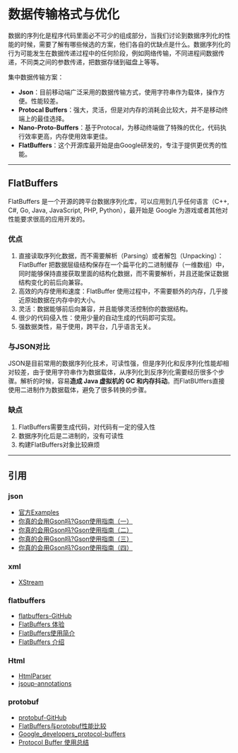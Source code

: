 # 数据传输格式与优化

数据的序列化是程序代码里面必不可少的组成部分，当我们讨论到数据序列化的性能的时候，需要了解有哪些候选的方案，他们各自的优缺点是什么。数据序列化的行为可能发生在数据传递过程中的任何阶段，例如网络传输，不同进程间数据传递，不同类之间的参数传递，把数据存储到磁盘上等等。

集中数据传输方案：

- **Json**：目前移动端广泛采用的数据传输方式，使用字符串作为载体，操作方便。性能较差。
- **Protocal Buffers**：强大，灵活，但是对内存的消耗会比较大，并不是移动终端上的最佳选择。
- **Nano-Proto-Buffers**：基于Protocal，为移动终端做了特殊的优化，代码执行效率更高，内存使用效率更佳。
- **FlatBuffers**：这个开源库最开始是由Google研发的，专注于提供更优秀的性能。

---
## FlatBuffers

FlatBuffers 是一个开源的跨平台数据序列化库，可以应用到几乎任何语言（C++, C#, Go, Java, JavaScript, PHP, Python），最开始是 Google 为游戏或者其他对性能要求很高的应用开发的。

### 优点

1. 直接读取序列化数据，而不需要解析（Parsing）或者解包（Unpacking）：FlatBuffer 把数据层级结构保存在一个扁平化的二进制缓存（一维数组）中，同时能够保持直接获取里面的结构化数据，而不需要解析，并且还能保证数据结构变化的前后向兼容。
2. 高效的内存使用和速度：FlatBuffer 使用过程中，不需要额外的内存，几乎接近原始数据在内存中的大小。
3. 灵活：数据能够前后向兼容，并且能够灵活控制你的数据结构。
4. 很少的代码侵入性：使用少量的自动生成的代码即可实现。
5. 强数据类性，易于使用，跨平台，几乎语言无关。

### 与JSON对比

JSON是目前常用的数据序列化技术，可读性强，但是序列化和反序列化性能却相对较差，由于使用字符串作为数据载体，从序列化到反序列化需要经历很多个步骤。解析的时候，容易**造成 Java 虚拟机的 GC 和内存抖动**。而FlatBUffers直接使用二进制作为数据载体，避免了很多转换的步骤。

### 缺点

1. FlatBuffers需要生成代码，对代码有一定的侵入性
2. 数据序列化后是二进制的，没有可读性
3. 构建FlatBuffers对象比较麻烦

----
## 引用

### json

- [官方Examples](https://sites.google.com/site/gson/gson-user-guide#TOC-Primitives-Examples)
- [你真的会用Gson吗?Gson使用指南（一）](http://www.jianshu.com/p/e740196225a4)
- [你真的会用Gson吗?Gson使用指南（二）](http://www.jianshu.com/p/c88260adaf5e)
- [你真的会用Gson吗?Gson使用指南（三）](http://www.jianshu.com/p/0e40a52c0063)
- [你真的会用Gson吗?Gson使用指南（四）](http://www.jianshu.com/p/3108f1e44155)

### xml

- [XStream](http://x-stream.github.io/)

### flatbuffers

- [flatbuffers-GitHub](https://github.com/google/flatbuffers)
- [FlatBuffers 体验](http://www.race604.com/flatbuffers-intro/)
- [FlatBuffers使用简介](http://www.jianshu.com/p/6eb04a149cd8)
- [FlatBuffers 介绍](https://github.com/xitu/gold-miner/blob/master/TODO/flatbuffers-in-android-introdution.md)

### Html

- [HtmlParser](https://www.ibm.com/developerworks/cn/opensource/os-cn-crawler/)
- [jsoup-annotations](https://github.com/fcannizzaro/jsoup-annotations)

### protobuf

- [protobuf-GitHub](https://github.com/google/protobuf)
- [FlatBuffers与protobuf性能比较](http://blog.csdn.net/menggucaoyuan/article/details/34409433)
- [Google_developers_protocol-buffers](https://developers.google.com/protocol-buffers/)
- [Protocol Buffer 使用总结](http://pixelblog.top/protocol-buffer-shi-yong-zong-jie/)
